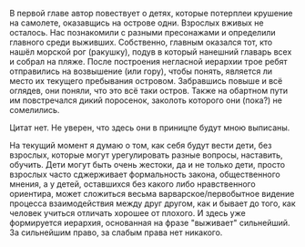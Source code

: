 В первой главе автор повествует о детях, которые потерплеи крушение на самолете, оказавщись на острове одни. Взрослых вживых не осталось. Нас познакомили с разными пресонажами и определили главного среди выживших. Собственно, главным оказался тот, кто нашёл морской рог (ракушку), подув в который нанешний главарь всех и собрал на пляже. После построения негласной иерархии трое ребят отправились на возвышение (или гору), чтобы понять, является ли место их текущего пребывания островом. Забравшись повыше и всё оглядев, они поняли, что это всё таки остров. Также на обартном пути им повстречался дикий поросенок, заколоть которого они (пока?) не сомелились. 

Цитат нет. Не уверен, что здесь они в приницпе будут мною выписаны.

На текущий момент я думаю о том, как себя будут вести дети, без взрослых, которые могут урегулировать разные вопросы, наставить, обучить. Дети могут быть очень жестоки, да и не только дети, просто взрослых часто сджерживает формальность закона, общественного мнения, а у детей, оставшихся без какого либо нравственного ориентира, может сложиться весьма варварское/первобытное видение процесса взаимодействия между друг другом, как и бывает до того, как человек учиться отличать хорошее от плохого. И здесь уже формируется иерархия, основанная на фразе "выживает" сильнейший. За сильнейшим право, за слабым права нет никакого. 
